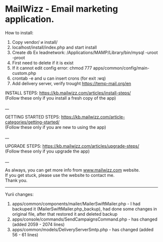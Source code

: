 MailWizz - Email marketing application.  
========
    
How to install:
1. Copy vendor/ и install/
2. localhost/install/index.php and start install
3. Create db Ex leadnetwork: /Applications/MAMP/Library/bin/mysql -uroot -proot
4. First need to delete if it is exist
5. If it cannot edit config error: chmod 777 apps/common/config/main-custom.php
6. crontab -e and u can insert crons (for exit :wq)
7. Add delivery server, verify trought https://temp-mail.org/en

INSTALL STEPS: https://kb.mailwizz.com/articles/install-steps/  
(Follow these only if you install a fresh copy of the app)  

__  

GETTING STARTED STEPS: https://kb.mailwizz.com/article-categories/getting-started/    
(Follow these only if you are new to using the app)  
  
__  
      
UPGRADE STEPS: https://kb.mailwizz.com/articles/upgrade-steps/  
(Follow these only if you upgrade the app)  

__  

As always, you can get more info from www.mailwizz.com website.  
If you get stuck, please use the website to contact me.  
Thank you.  
 
---------------------------------------------------------------------------------
Yurii changes:
1) apps/common/components/mailer/MailerSwiftMailer.php - I had backuped it (MailerSwiftMailer.php_backup), had done some changes in original file, after that restored it and deleted backup 
2) apps/console/commands/SendCampaignsCommand.php - has changed (added 2059 - 2074 lines)
3) apps/common/models/DeliveryServerSmtp.php - has changed (added 56 - 61 lines)

